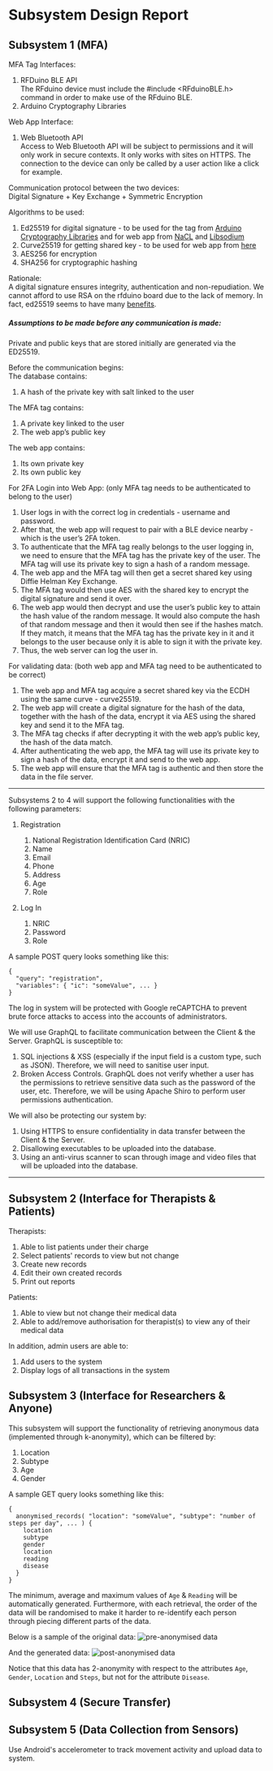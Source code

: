 # Subsystem Design Report

## Subsystem 1 (MFA)

MFA Tag Interfaces:
1. RFDuino BLE API  
The RFduino device must include the #include <RFduinoBLE.h> command in order to make use of the RFduino BLE. 
1. Arduino Cryptography Libraries

Web App Interface:
1. Web Bluetooth API  
Access to Web Bluetooth API will be subject to permissions and it will only work in secure contexts. It only works with sites on HTTPS.  The connection to the device can only be called by a  user action like a click for example. 

Communication protocol between the two devices:  
Digital Signature + Key Exchange + Symmetric Encryption

Algorithms to be used:
1. Ed25519 for digital signature - to be used for the tag from [Arduino Cryptography Libraries](https://rweather.github.io/arduinolibs/crypto.html) and for web app from [NaCL](https://github.com/dchest/tweetnacl-js#public-key-authenticated-encryption-box) and [Libsodium](https://github.com/jedisct1/libsodium.js)
1. Curve25519 for getting shared key - to be used for web app from [here](https://github.com/indutny/elliptic)
1. AES256 for encryption 
1. SHA256 for cryptographic hashing

Rationale:  
A digital signature ensures integrity, authentication and non-repudiation. We cannot afford to use RSA on the rfduino board due to the lack of memory. In fact, ed25519 seems to have many [benefits](https://risan.io/upgrade-ssh-key-to-ed25519.html). 


##### Assumptions to be made before any communication is made:
Private and public keys that are stored initially are generated via the ED25519.

Before the communication begins:  
The database contains:
1. A hash of the private key with salt linked to the user

The MFA tag contains:
1. A private key linked to the user
1. The web app’s public key

The web app contains: 
1. Its own private key 
1. Its own public key 


For 2FA Login into Web App: (only MFA tag needs to be authenticated to belong to the user)
1. User logs in with the correct log in credentials - username and password. 
1. After that, the web app will request to pair with a BLE device nearby - which is the user’s 2FA token.  
1. To authenticate that the MFA tag really belongs to the user logging in, we need to ensure that the MFA tag has the private key of the user. The MFA tag will use its private key to sign a hash of a random message. 
1.  The web app and the MFA tag will then get a secret shared key using Diffie Helman Key Exchange. 
1. The MFA tag would then use AES with the shared key to encrypt the digital signature and send it over. 
1. The web app would then decrypt and use the user’s public key to attain the hash value of the random message. It would also compute the hash of that random message and then it would then see if the hashes match. If they match, it means that the MFA tag has the private key in it and it belongs to the user because only it is able to sign it with the private key. 
1. Thus, the web server can log the user in. 

For validating data: (both web app and MFA tag need to be authenticated to be correct)
1. The web app and MFA tag acquire a secret shared key via the ECDH using the same curve - curve25519. 
1. The web app will create a digital signature for the hash of the data, together with the hash of the data, encrypt it via AES using the shared key and send it to the MFA tag. 
1. The MFA tag checks if after decrypting it with the web app’s public key, the hash of the data match. 
1. After authenticating the web app, the MFA tag will use its private key to sign a hash of the data, encrypt it and send to the web app.
1. The web app will ensure that the MFA tag is authentic and then store the data in the file server. 
---

Subsystems 2 to 4 will support the following functionalities with the following parameters:

1. Registration
    1. National Registration Identification Card (NRIC)
    1. Name
    1. Email
    1. Phone
    1. Address
    1. Age
    1. Role

1. Log In
    1. NRIC
    1. Password
    1. Role

A sample POST query looks something like this:

```
{
  "query": "registration",
  "variables": { "ic": "someValue", ... }
}
```

The log in system will be protected with Google reCAPTCHA to prevent brute force attacks to access into the accounts of administrators.

We will use GraphQL to facilitate communication between the Client & the Server. GraphQL is susceptible to:
1. SQL injections & XSS (especially if the input field is a custom type, such as JSON). Therefore, we will need to sanitise user input.
1. Broken Access Controls. GraphQL does not verify whether a user has the permissions to retrieve sensitive data such as the password of the user, etc. Therefore, we will be using Apache Shiro to perform user permissions authentication.

We will also be protecting our system by:
1. Using HTTPS to ensure confidentiality in data transfer between the Client & the Server.
1. Disallowing executables to be uploaded into the database. 
1. Using an anti-virus scanner to scan through image and video files that will be uploaded into the database.

---

## Subsystem 2 (Interface for Therapists & Patients)
Therapists:
1. Able to list patients under their charge
1. Select patients' records to view but not change
1. Create new records
1. Edit their own created records
1. Print out reports

Patients:
1. Able to view but not change their medical data
1. Able to add/remove authorisation for therapist(s) to view any of their medical data

In addition, admin users are able to:
1. Add users to the system
1. Display logs of all transactions in the system

## Subsystem 3 (Interface for Researchers & Anyone)
This subsystem will support the functionality of retrieving anonymous data (implemented through k-anonymity), which can be filtered by:
1. Location
1. Subtype
1. Age
1. Gender

A sample GET query looks something like this:

```
{
  anonymised_records( "location": "someValue", "subtype": "number of steps per day", ... ) {
    location
    subtype
    gender
    location
    reading
    disease
  }
}
```

The minimum, average and maximum values of `Age` & `Reading` will be automatically generated. Furthermore, with each retrieval, the order of the data will be randomised to make it harder to re-identify each person through piecing different parts of the data.

Below is a sample of the original data:
![pre-anonymised data](https://github.com/IFS4205-2018-Sem1-Team1/design-report/raw/master/images/pre_anonymisation.png)

And the generated data:
![post-anonymised data](https://github.com/IFS4205-2018-Sem1-Team1/design-report/raw/master/images/post_anonymisation.png)

Notice that this data has 2-anonymity with respect to the attributes `Age`, `Gender`, `Location` and `Steps`, but not for the attribute `Disease`.

## Subsystem 4 (Secure Transfer)

## Subsystem 5 (Data Collection from Sensors)
Use Android's accelerometer to track movement activity and upload data to system.
